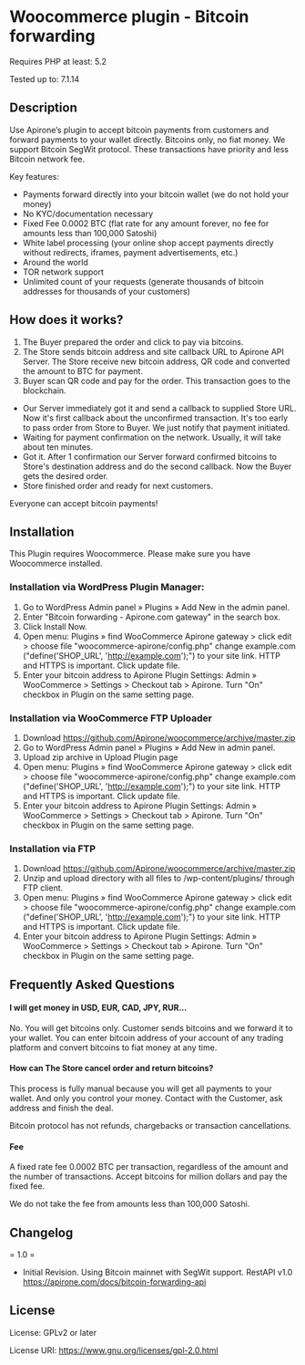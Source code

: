 # Woocommerce plugin - Bitcoin forwarding

Requires PHP at least: 5.2

Tested up to: 7.1.14


## Description

Use Apirone’s plugin to accept bitcoin payments from customers and forward payments to your wallet directly. Bitcoins only, no fiat money. We support Bitcoin SegWit protocol. These transactions have priority and less Bitcoin network fee.

Key features:

* Payments forward directly into your bitcoin wallet (we do not hold your money)
* No KYC/documentation necessary
* Fixed Fee 0.0002 BTC (flat rate for any amount forever, no fee for amounts less than 100,000 Satoshi)
* White label processing (your online shop accept payments directly without redirects, iframes, payment advertisements, etc.)
* Around the world
* TOR network support
* Unlimited count of your requests (generate thousands of bitcoin addresses for thousands of your customers)


## How does it works?

1. The Buyer prepared the order and click to pay via bitcoins.
1. The Store sends bitcoin address and site callback URL to Apirone API Server. The Store receive new bitcoin address, QR code and converted the amount to BTC for payment.
1. Buyer scan QR code and pay for the order. This transaction goes to the blockchain.
* Our Server immediately got it and send a callback to supplied Store URL. Now it's first callback about the unconfirmed transaction. It's too early to pass order from Store to Buyer. We just notify that payment initiated.
* Waiting for payment confirmation on the network. Usually, it will take about ten minutes.
* Got it. After 1 confirmation our Server forward confirmed bitcoins to Store's destination address and do the second callback. Now the Buyer gets the desired order.
* Store finished order and ready for next customers.

Everyone can accept bitcoin payments!



## Installation

This Plugin requires Woocommerce. Please make sure you have Woocommerce installed.


### Installation via WordPress Plugin Manager:

1. Go to WordPress Admin panel » Plugins » Add New in the admin panel.
2. Enter "Bitcoin forwarding - Apirone.com gateway" in the search box.
3. Click Install Now.
4. Open menu: Plugins » find WooCommerce Apirone gateway > click edit > choose file "woocommerce-apirone/config.php"
change example.com ("define('SHOP_URL', 'http://example.com');") to your site link. HTTP and HTTPS is important. Click update file.
5. Enter your bitcoin address to Apirone Plugin Settings: Admin » WooCommerce > Settings > Checkout tab > Apirone.
Turn "On" checkbox in Plugin on the same setting page.

### Installation via WooCommerce FTP Uploader

1. Download https://github.com/Apirone/woocommerce/archive/master.zip
2. Go to WordPress Admin panel » Plugins » Add New in admin panel.
3. Upload zip archive in Upload Plugin page
4. Open menu: Plugins » find WooCommerce Apirone gateway > click edit > choose file "woocommerce-apirone/config.php"
change example.com ("define('SHOP_URL', 'http://example.com');") to your site link. HTTP and HTTPS is important. Click update file.
5. Enter your bitcoin address to Apirone Plugin Settings: Admin » WooCommerce > Settings > Checkout tab > Apirone.
Turn "On" checkbox in Plugin on the same setting page.

### Installation via FTP

1. Download https://github.com/Apirone/woocommerce/archive/master.zip
2. Unzip and upload directory with all files to /wp-content/plugins/ through FTP client.
3. Open menu: Plugins » find WooCommerce Apirone gateway > click edit > choose file "woocommerce-apirone/config.php"
change example.com ("define('SHOP_URL', 'http://example.com');") to your site link. HTTP and HTTPS is important. Click update file.
4. Enter your bitcoin address to Apirone Plugin Settings: Admin » WooCommerce > Settings > Checkout tab > Apirone.
Turn "On" checkbox in Plugin on the same setting page.


## Frequently Asked Questions

#### I will get money in USD, EUR, CAD, JPY, RUR...

No. You will get bitcoins only. Customer sends bitcoins and we forward it to your wallet.
You can enter bitcoin address of your account of any trading platform and convert bitcoins to fiat money at any time.

#### How can The Store cancel order and return bitcoins?

This process is fully manual because you will get all payments to your wallet. And only you control your money.
Contact with the Customer, ask address and finish the deal.

Bitcoin protocol has not refunds, chargebacks or transaction cancellations.

#### Fee

A fixed rate fee 0.0002 BTC per transaction, regardless of the amount and the number of transactions. Accept bitcoins for million dollars and pay the fixed fee.

We do not take the fee from amounts less than 100,000 Satoshi.


## Changelog

= 1.0 =

- Initial Revision. Using Bitcoin mainnet with SegWit support.
RestAPI v1.0 https://apirone.com/docs/bitcoin-forwarding-api



## License

License: GPLv2 or later

License URI: https://www.gnu.org/licenses/gpl-2.0.html
